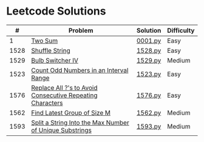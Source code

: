 # Leetcode Solutions


| # | Problem | Solution | Difficulty |
| --- | --- | --- | --- |
| 1 | [Two Sum](https://leetcode.com/problems/two-sum/) | [0001.py](/leetcode/solutions/0001.py) | Easy |
| 1528 | [Shuffle String](https://leetcode.com/problems/shuffle-string/) | [1528.py](/leetcode/solutions/1528.py) | Easy |
| 1529 | [Bulb Switcher IV](https://leetcode.com/problems/bulb-switcher-iv/) | [1529.py](/leetcode/solutions/1529.py) | Medium |
| 1523 | [Count Odd Numbers in an Interval Range](https://leetcode.com/problems/count-odd-numbers-in-an-interval-range/) | [1523.py](/leetcode/solutions/1523.py) | Easy |
| 1576 | [Replace All ?'s to Avoid Consecutive Repeating Characters](https://leetcode.com/problems/replace-all-s-to-avoid-consecutive-repeating-characters/) | [1576.py](/leetcode/solutions/1576.py) | Easy |
| 1562 | [Find Latest Group of Size M](https://leetcode.com/problems/find-latest-group-of-size-m) | [1562.py](/leetcode/solutions/1562.py) | Medium |
| 1593 | [Split a String Into the Max Number of Unique Substrings](https://leetcode.com/problems/split-a-string-into-the-max-number-of-unique-substrings) | [1593.py](/leetcode/solutions/1593.py) | Medium |
